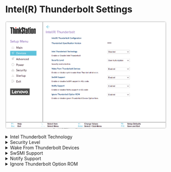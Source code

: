 # Intel(R) Thunderbolt Settings #
![](./img/ts_intelthunderbolt2.png)
<!--![](./img/ts_intelthunderbolt.png)
![](./img/intelthunderbolt.png)-->

<details><summary>Intel Thunderbolt Technology</summary>

?> Cable standard combining data, video, and power.

Options:

1. Enabled – Intel(R) Thunderbolt technology is enabled.
2. **Disabled** – Default.

More information at Intel.com and Intel websites: [Thunderbolt Technology](https://www.intel.com/content/www/us/en/architecture-and-technology/thunderbolt/overview.html), [Thunderbolt Technology for Developers](https://www.intel.com/content/www/us/en/architecture-and-technology/thunderbolt/thunderbolt-technology-developer.html), [Thunderbolt Solution Briefs](https://www.thunderbolttechnology.net/tech).

| WMI Setting name | Values | SVP / SMP Req'd | AMD/Intel |
|:---|:---|:---|:---|
| IntelThunderboltTechnology | Disabled, Enabled | yes | Intel |
</details>

<details><summary>Security Level</summary>

Whether to require user confirmation of connections, and for which devices.  These settings are not exposed through WMI.

Options:

1. **No Security** – Default. Automatically connect devices plugged into the Thunderbolt port.
2. User Authorization - Approval is required for any new devices connected to the Thunderbolt port.
3. Secure Connect - The Thunderbolt adapter port will only allow connection to devices that have been configured with a shared key.
4. Display Port only - Automatically connect to Display Port devices only. No Thunderbolt adapter or PCIe devices are allowed to connect.

<!--
| WMI Setting name | Values | SVP / SMP Req'd | AMD/Intel |
|:---|:---|:---|:---|
|  |  |  | Both |
-->
</details>

<details><summary>Wake From Thunderbolt Devices</summary>

Options:

1. **Enabled** – Default.
2. Disabled

<!--
| WMI Setting name | Values | SVP / SMP Req'd | AMD/Intel |
|:---|:---|:---|:---|
|  |  |  | Both |
-->
</details>

<details><summary>SwSMI Support</summary>

Options:

1. **Enabled** – Default.
2. Disabled

<!--
| WMI Setting name | Values | SVP / SMP Req'd | AMD/Intel |
|:---|:---|:---|:---|
|  |  |  | Both |
-->
</details>

<details><summary>Notify Support</summary>

Options:

1. **Enabled** – Default.
2. Disabled

<!--
| WMI Setting name | Values | SVP / SMP Req'd | AMD/Intel |
|:---|:---|:---|:---|
|  |  |  | Both |
-->
</details>

<details><summary>Ignore Thunderbolt Option ROM</summary>

Options:

1. **Enabled** – Default.
2. Disabled

<!--
| WMI Setting name | Values | SVP / SMP Req'd | AMD/Intel |
|:---|:---|:---|:---|
|  |  |  | Both |
-->
</details>
